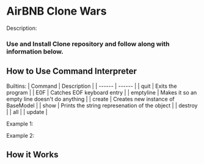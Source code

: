 # AirBNB Clone Wars

Description:

### Use and Install Clone repository and follow along with information below.

## How to Use Command Interpreter
Builtins:
| Command | Description |
| ------ | ------ |
| quit | Exits the program |
| E0F | Catches EOF keyboard entry |
| emptyline | Makes it so an empty line doesn't do anything |
| create | Creates new instance of BaseModel |
| show | Prints the string represenation of the object |
| destroy | 
| all |
| update |

Example 1:

Example 2:

## How it Works
